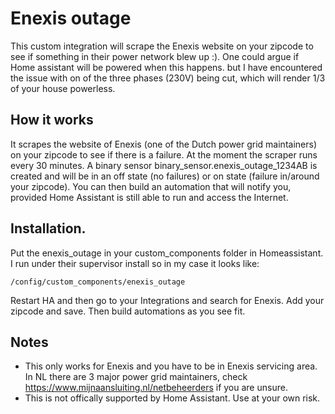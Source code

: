 # Enexis outage

This custom integration will scrape the Enexis website on your zipcode to see if something in their power network blew up :).
One could argue if Home assistant will be powered when this happens. but I have encountered the issue with on of the three phases (230V) being cut, which will render 1/3 of your house powerless. 

## How it works

It scrapes the website of Enexis (one of the Dutch power grid maintainers) on your zipcode to see if there is a failure. At the moment the scraper runs every 30 minutes. A binary sensor binary_sensor.enexis_outage_1234AB is created and will be in an off state (no failures) or on state (failure in/around your zipcode). You can then build an automation that will notify you, provided Home Assistant is still able to run and access the Internet.

## Installation.

Put the enexis_outage in your custom_components folder in Homeassistant. I run under their supervisor install so in my case it looks like:

```
/config/custom_components/enexis_outage
```

Restart HA and then go to your Integrations and search for Enexis. Add your zipcode and save. Then build automations as you see fit.

## Notes

- This only works for Enexis and you have to be in Enexis servicing area. In NL there are 3 major power grid maintainers, check https://www.mijnaansluiting.nl/netbeheerders if you are unsure.
- This is not offically supported by Home Assistant. Use at your own risk.

